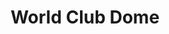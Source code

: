 ---
title: World Club Dome
categories:
- radio
- digital
- press
tags:
- venue
position: 2
image: 
is-featured: 
is-front: 
website:
facebook: https://www.facebook.com/worldclubdome/
twitter:
instagram:
spotify:
soundcloud:
youtube: 
apple: 
layout: client
---